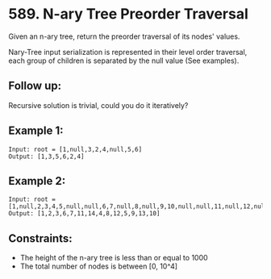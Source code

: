 # 589. N-ary Tree Preorder Traversal

Given an n-ary tree, return the preorder traversal of its nodes' values.

Nary-Tree input serialization is represented in their level order traversal, each group of children is separated by the null value (See examples).

## Follow up:

Recursive solution is trivial, could you do it iteratively?

## Example 1:

```
Input: root = [1,null,3,2,4,null,5,6]
Output: [1,3,5,6,2,4]
```

## Example 2:

```
Input: root = [1,null,2,3,4,5,null,null,6,7,null,8,null,9,10,null,null,11,null,12,null,13,null,null,14]
Output: [1,2,3,6,7,11,14,4,8,12,5,9,13,10]
```

## Constraints:

* The height of the n-ary tree is less than or equal to 1000
* The total number of nodes is between [0, 10^4]
